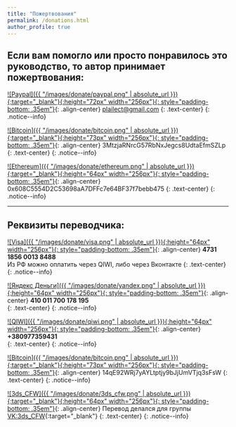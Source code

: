 ```yaml
---
title: "Пожертвования"
permalink: /donations.html
author_profile: true
---
```


## Если вам помогло или просто понравилось это руководство, то автор принимает пожертвования:

[![Paypal]({{ "/images/donate/paypal.png" | absolute_url }}){:target="_blank"}{:height="72px" width="256px"}{: style="padding-bottom: .35em"}](https://www.paypal.me/plailectguides/15){: .align-center}
plailect@gmail.com
{: .text-center}
{: .notice--info}

[![Bitcoin]({{ "/images/donate/bitcoin.png" | absolute_url }}){:target="_blank"}{:height="73px" width="256px"}{: style="padding-bottom: .35em"}](bitcoin:3MtzjaRNrcG57RbNxJegcs8UdtaEfmSZLp){: .align-center}
3MtzjaRNrcG57RbNxJegcs8UdtaEfmSZLp
{: .text-center}
{: .notice--info}

[![Ethereum]({{ "/images/donate/ethereum.png" | absolute_url }}){:target="_blank"}{:height="64px" width="256px"}{: style="padding-bottom: .35em"}](https://www.ethereum.org/){: .align-center}
0x608C5554D2C53698aA7DFFc7e64BF37f7bebb475
{: .text-center}
{: .notice--info}

___

## Реквизиты переводчика:

[![Visa]({{ "/images/donate/visa.png" | absolute_url }}){:height="64px" width="256px"}{: style="padding-bottom: .35em"}](){: .align-center}
**4731 1856 0013 8488**<br>
Из РФ можно оплатить через QIWI, либо через Вконтакте
{: .text-center}
{: .notice--info}

[![Яндекс Деньги]({{ "/images/donate/yandex.png" | absolute_url }}){:height="64px" width="256px"}{: style="padding-bottom: .35em"}](){: .align-center}
**410 011 700 178 195**<br>
{: .text-center}
{: .notice--info}

[![QIWI]({{ "/images/donate/qiwi.png" | absolute_url }}){:height="64px" width="256px"}{: style="padding-bottom: .35em"}](){: .align-center}
**+380977359431**<br>
{: .text-center}
{: .notice--info}

[![Bitcoin]({{ "/images/donate/bitcoin.png" | absolute_url }}){:target="_blank"}{:height="73px" width="256px"}{: style="padding-bottom: .35em"}](bitcoin:14qE92WRj7yAYLtptjy9bJjUmVTjq3sFsW){: .align-center}
14qE92WRj7yAYLtptjy9bJjUmVTjq3sFsW
{: .text-center}
{: .notice--info}

[![3ds_CFW]({{ "/images/donate/3ds_cfw.png" | absolute_url }}){:target="_blank"}{:height="64px" width="256px"}{: style="padding-bottom: .35em"}](http://vk.com/3ds_cfw){: .align-center}
Перевод делался для группы [VK:3ds_CFW](http://vk.com/3ds_cfw){:target="_blank"}
{: .text-center}
{: .notice--info}
